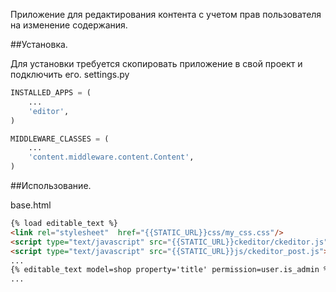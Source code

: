 Приложение для редактирования контента с учетом прав пользователя на изменение содержания.

##Установка.

Для установки требуется скопировать приложение в свой проект и подключить его.
settings.py
```python
INSTALLED_APPS = (
    ...
    'editor',
)

MIDDLEWARE_CLASSES = (
    ...
    'content.middleware.content.Content',
)
```

##Использование.

base.html
```html
{% load editable_text %}
<link rel="stylesheet"  href="{{STATIC_URL}}css/my_css.css"/>
<script type="text/javascript" src="{{STATIC_URL}}ckeditor/ckeditor.js"></script>
<script type="text/javascript" src="{{STATIC_URL}}js/ckeditor_post.js"></script>
...
{% editable_text model=shop property='title' permission=user.is_admin %}
...
```